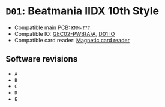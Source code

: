 # `D01`: Beatmania IIDX 10th Style

* Compatible main PCB: [`KNM-???`](../boards.md#knm-???)
* Compatible IO: [GEC02-PWB(A)A](../io.md#GEC02-PWBAA), [D01 IO](../io.md#d01-io)
* Compatible card reader: [Magnetic card reader](../io.md#magnetic-card-reader)

## Software revisions

* `A`
* `B`
* `C`
* `D`
* `E`

